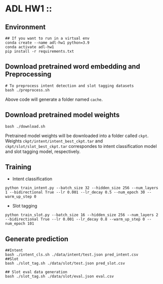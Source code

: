 # ADL HW1 ::

## Environment
```shell
## If you want to run in a virtual env
conda create --name adl-hw1 python=3.9
conda activate adl-hw1
pip install -r requirements.txt
```

## Download pretrained word embedding and Preprocessing
```shell
# To preprocess intent detection and slot tagging datasets
bash ./preprocess.sh
```
Above code will generate a folder named `cache`.

## Download pretrained model weights
```
bash ./download.sh 
```
Pretrained model weights will be downloaded into a folder called `ckpt`.<br>
Weights `ckpt/intent/intent_best_ckpt.tar` and `ckpt/slot/slot_best_ckpt.tar` correspondes to intent classification model and slot tagging model, respectively.


## Training
- Intent classification
```shell
python train_intent.py --batch_size 32 --hidden_size 256 --num_layers 1 --bidirectional True --lr 0.001 --lr_decay 0.5 --num_epoch 30 --warm_up_step 0
```
- Slot tagging
```shell
python train_slot.py --batch_size 16 --hidden_size 256 --num_layers 2 --bidirectional True --lr 0.001 --lr_decay 0.8 --warm_up_step 0 --num_epoch 101
```

## Generate prediction
```shell
##Intent
bash ./intent_cls.sh ./data/intent/test.json pred_intent.csv
##Slot
bash ./slot_tag.sh ./data/slot/test.json pred_slot.csv

## Slot eval data generation
bash ./slot_tag.sh ./data/slot/eval.json eval.csv
```
